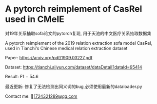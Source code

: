 # A pytorch reimplement of CasRel used in CMeIE
对19年关系抽取sofa论文的pytorch复现, 用于天池的中文医疗关系抽取数据集

A pytorch reimplement of the 2019 relation extraction sofa model CasRel, used in Tianchi's Chinese medical relation extraction dataset

Paper: https://arxiv.org/pdf/1909.03227.pdf

Dataset: https://tianchi.aliyun.com/dataset/dataDetail?dataId=95414

Result: F1 = 54.6

最近更新: 修复了无法检测出同义词的bug,必须使用最新的dataloader.py

Contact me: :email:1724321289@qq.com

